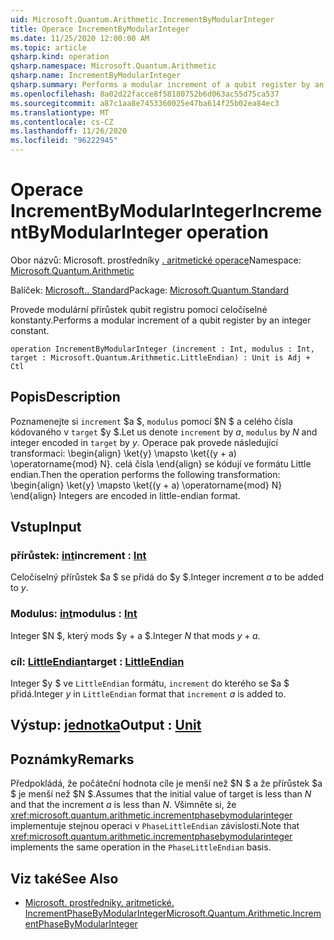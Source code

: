 ```yaml
---
uid: Microsoft.Quantum.Arithmetic.IncrementByModularInteger
title: Operace IncrementByModularInteger
ms.date: 11/25/2020 12:00:00 AM
ms.topic: article
qsharp.kind: operation
qsharp.namespace: Microsoft.Quantum.Arithmetic
qsharp.name: IncrementByModularInteger
qsharp.summary: Performs a modular increment of a qubit register by an integer constant.
ms.openlocfilehash: 8a02d22facce8f58180752b6d063ac55d75ca537
ms.sourcegitcommit: a87c1aa8e7453360025e47ba614f25b02ea84ec3
ms.translationtype: MT
ms.contentlocale: cs-CZ
ms.lasthandoff: 11/26/2020
ms.locfileid: "96222945"
---
```

# <a name="incrementbymodularinteger-operation"></a><span data-ttu-id="f9003-102">Operace IncrementByModularInteger</span><span class="sxs-lookup"><span data-stu-id="f9003-102">IncrementByModularInteger operation</span></span>

<span data-ttu-id="f9003-103">Obor názvů: Microsoft. prostředníky [. aritmetické operace](xref:Microsoft.Quantum.Arithmetic)</span><span class="sxs-lookup"><span data-stu-id="f9003-103">Namespace: [Microsoft.Quantum.Arithmetic](xref:Microsoft.Quantum.Arithmetic)</span></span>

<span data-ttu-id="f9003-104">Balíček: [Microsoft.. Standard](https://nuget.org/packages/Microsoft.Quantum.Standard)</span><span class="sxs-lookup"><span data-stu-id="f9003-104">Package: [Microsoft.Quantum.Standard](https://nuget.org/packages/Microsoft.Quantum.Standard)</span></span>


<span data-ttu-id="f9003-105">Provede modulární přírůstek qubit registru pomocí celočíselné konstanty.</span><span class="sxs-lookup"><span data-stu-id="f9003-105">Performs a modular increment of a qubit register by an integer constant.</span></span>

```qsharp
operation IncrementByModularInteger (increment : Int, modulus : Int, target : Microsoft.Quantum.Arithmetic.LittleEndian) : Unit is Adj + Ctl
```


## <a name="description"></a><span data-ttu-id="f9003-106">Popis</span><span class="sxs-lookup"><span data-stu-id="f9003-106">Description</span></span>

<span data-ttu-id="f9003-107">Poznamenejte si `increment` $a $, `modulus` pomocí $N $ a celého čísla kódovaného v `target` $y $.</span><span class="sxs-lookup"><span data-stu-id="f9003-107">Let us denote `increment` by $a$, `modulus` by $N$ and integer encoded in `target` by $y$.</span></span>
<span data-ttu-id="f9003-108">Operace pak provede následující transformaci: \begin{align} \ket{y} \mapsto \ket{(y + a) \operatorname{mod} N}. celá čísla \end{align} se kódují ve formátu Little endian.</span><span class="sxs-lookup"><span data-stu-id="f9003-108">Then the operation performs the following transformation: \begin{align} \ket{y} \mapsto \ket{(y + a) \operatorname{mod} N} \end{align} Integers are encoded in little-endian format.</span></span>

## <a name="input"></a><span data-ttu-id="f9003-109">Vstup</span><span class="sxs-lookup"><span data-stu-id="f9003-109">Input</span></span>

### <a name="increment--int"></a><span data-ttu-id="f9003-110">přírůstek: [int](xref:microsoft.quantum.lang-ref.int)</span><span class="sxs-lookup"><span data-stu-id="f9003-110">increment : [Int](xref:microsoft.quantum.lang-ref.int)</span></span>

<span data-ttu-id="f9003-111">Celočíselný přírůstek $a $ se přidá do $y $.</span><span class="sxs-lookup"><span data-stu-id="f9003-111">Integer increment $a$ to be added to $y$.</span></span>


### <a name="modulus--int"></a><span data-ttu-id="f9003-112">Modulus: [int](xref:microsoft.quantum.lang-ref.int)</span><span class="sxs-lookup"><span data-stu-id="f9003-112">modulus : [Int](xref:microsoft.quantum.lang-ref.int)</span></span>

<span data-ttu-id="f9003-113">Integer $N $, který mods $y + a $.</span><span class="sxs-lookup"><span data-stu-id="f9003-113">Integer $N$ that mods $y + a$.</span></span>


### <a name="target--littleendian"></a><span data-ttu-id="f9003-114">cíl: [LittleEndian](xref:Microsoft.Quantum.Arithmetic.LittleEndian)</span><span class="sxs-lookup"><span data-stu-id="f9003-114">target : [LittleEndian](xref:Microsoft.Quantum.Arithmetic.LittleEndian)</span></span>

<span data-ttu-id="f9003-115">Integer $y $ ve `LittleEndian` formátu, `increment` do kterého se $a $ přidá.</span><span class="sxs-lookup"><span data-stu-id="f9003-115">Integer $y$ in `LittleEndian` format that `increment` $a$ is added to.</span></span>



## <a name="output--unit"></a><span data-ttu-id="f9003-116">Výstup: [jednotka](xref:microsoft.quantum.lang-ref.unit)</span><span class="sxs-lookup"><span data-stu-id="f9003-116">Output : [Unit](xref:microsoft.quantum.lang-ref.unit)</span></span>



## <a name="remarks"></a><span data-ttu-id="f9003-117">Poznámky</span><span class="sxs-lookup"><span data-stu-id="f9003-117">Remarks</span></span>

<span data-ttu-id="f9003-118">Předpokládá, že počáteční hodnota cíle je menší než $N $ a že přírůstek $a $ je menší než $N $.</span><span class="sxs-lookup"><span data-stu-id="f9003-118">Assumes that the initial value of target is less than $N$ and that the increment $a$ is less than $N$.</span></span>
<span data-ttu-id="f9003-119">Všimněte si, že <xref:microsoft.quantum.arithmetic.incrementphasebymodularinteger> implementuje stejnou operaci v `PhaseLittleEndian` závislosti.</span><span class="sxs-lookup"><span data-stu-id="f9003-119">Note that <xref:microsoft.quantum.arithmetic.incrementphasebymodularinteger> implements the same operation in the `PhaseLittleEndian` basis.</span></span>

## <a name="see-also"></a><span data-ttu-id="f9003-120">Viz také</span><span class="sxs-lookup"><span data-stu-id="f9003-120">See Also</span></span>

- [<span data-ttu-id="f9003-121">Microsoft. prostředníky. aritmetické. IncrementPhaseByModularInteger</span><span class="sxs-lookup"><span data-stu-id="f9003-121">Microsoft.Quantum.Arithmetic.IncrementPhaseByModularInteger</span></span>](xref:Microsoft.Quantum.Arithmetic.IncrementPhaseByModularInteger)